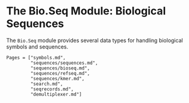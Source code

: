 # The Bio.Seq Module: Biological Sequences

The `Bio.Seq` module provides several data types for handling biological symbols
and sequences.

```@contents
Pages = ["symbols.md",
         "sequences/sequences.md",
         "sequences/bioseq.md",
         "sequences/refseq.md",
         "sequences/kmer.md",
         "search.md",
         "seqrecords.md",
         "demultiplexer.md"]
```
